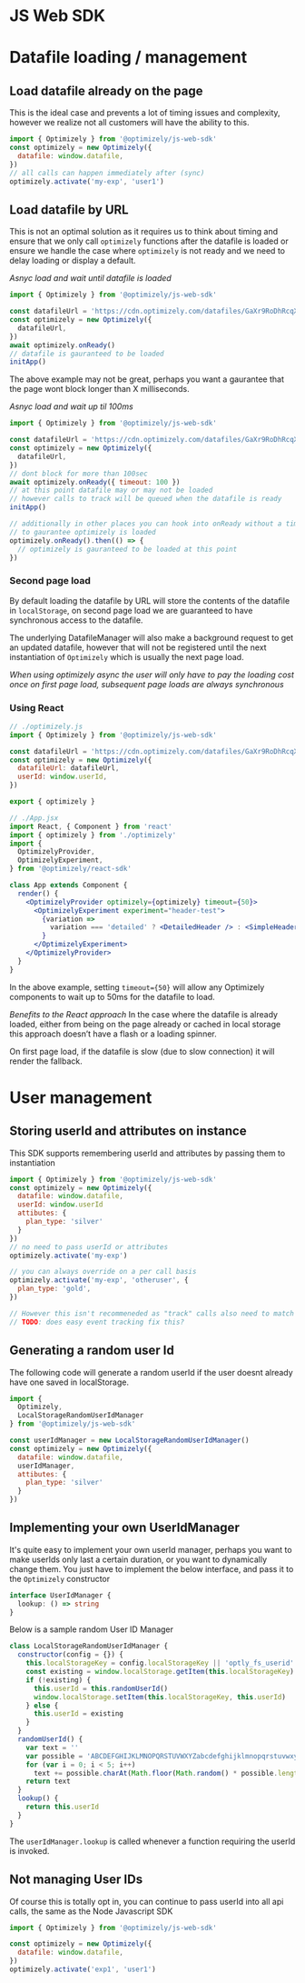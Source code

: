 # JS Web SDK

# Datafile loading / management

## Load datafile already on the page

This is the ideal case and prevents a lot of timing issues and complexity, however we realize not all customers will have the ability to this.

```js
import { Optimizely } from '@optimizely/js-web-sdk'
const optimizely = new Optimizely({
  datafile: window.datafile,
})
// all calls can happen immediately after (sync)
optimizely.activate('my-exp', 'user1')
```

## Load datafile by URL

This is not an optimal solution as it requires us to think about timing and ensure that we only call `optimizely` functions after the datafile is loaded or ensure we handle the case where `optimizely` is not ready and we need to delay loading or display a default.

_Asnyc load and wait until datafile is loaded_

```js
import { Optimizely } from '@optimizely/js-web-sdk'

const datafileUrl = 'https://cdn.optimizely.com/datafiles/GaXr9RoDhRcqXJm3ruskRa.json'
const optimizely = new Optimizely({
  datafileUrl,
})
await optimizely.onReady()
// datafile is gauranteed to be loaded
initApp()
```

The above example may not be great, perhaps you want a gaurantee that the page wont block longer than X milliseconds.

_Asnyc load and wait up til 100ms_

```js
import { Optimizely } from '@optimizely/js-web-sdk'

const datafileUrl = 'https://cdn.optimizely.com/datafiles/GaXr9RoDhRcqXJm3ruskRa.json'
const optimizely = new Optimizely({
  datafileUrl,
})
// dont block for more than 100sec
await optimizely.onReady({ timeout: 100 })
// at this point datafile may or may not be loaded
// however calls to track will be queued when the datafile is ready
initApp()

// additionally in other places you can hook into onReady without a timeout
// to gaurantee optimizely is loaded
optimizely.onReady().then(() => {
  // optimizely is gauranteed to be loaded at this point
})
```

### Second page load

By default loading the datafile by URL will store the contents of the datafile in `localStorage`, on second page load we are guaranteed to have synchronous access to the datafile.

The underlying DatafileManager will also make a background request to get an updated datafile, however that will not be registered until the next instantiation of `Optimizely` which is usually the next page load.

_When using optimizely async the user will only have to pay the loading cost once on first page load, subsequent page loads are always synchronous_

### Using React

```js
// ./optimizely.js
import { Optimizely } from '@optimizely/js-web-sdk'

const datafileUrl = 'https://cdn.optimizely.com/datafiles/GaXr9RoDhRcqXJm3ruskRa.json'
const optimizely = new Optimizely({
  datafileUrl: datafileUrl,
  userId: window.userId,
})

export { optimizely }
```

```jsx
// ./App.jsx
import React, { Component } from 'react'
import { optimizely } from './optimizely'
import {
  OptimizelyProvider,
  OptimizelyExperiment,
} from '@optimizely/react-sdk'

class App extends Component {
  render() {
    <OptimizelyProvider optimizely={optimizely} timeout={50}>
      <OptimizelyExperiment experiment="header-test">
        {variation =>
          variation === 'detailed' ? <DetailedHeader /> : <SimpleHeader />
        }
      </OptimizelyExperiment>
    </OptimizelyProvider>
  }
}
```

In the above example, setting `timeout={50}` will allow any Optimizely components to wait up to 50ms for the datafile to load.

_Benefits to the React approach_
In the case where the datafile is already loaded, either from being on the page already or cached in local storage this approach doesn’t have a flash or a loading spinner.

On first page load, if the datafile is slow (due to slow connection) it will render the fallback.

# User management

## Storing userId and attributes on instance

This SDK supports remembering userId and attributes by passing them to instantiation

```js
import { Optimizely } from '@optimizely/js-web-sdk'
const optimizely = new Optimizely({
  datafile: window.datafile,
  userId: window.userId
  attibutes: {
    plan_type: 'silver'
  }
})
// no need to pass userId or attributes
optimizely.activate('my-exp')

// you can always override on a per call basis
optimizely.activate('my-exp', 'otheruser', {
  plan_type: 'gold',
})

// However this isn't recommeneded as "track" calls also need to match this
// TODO: does easy event tracking fix this?
```

## Generating a random user Id

The following code will generate a random userId if the user doesnt already have one saved in localStorage.

```js
import {
  Optimizely,
  LocalStorageRandomUserIdManager
} from '@optimizely/js-web-sdk'

const userIdManager = new LocalStorageRandomUserIdManager()
const optimizely = new Optimizely({
  datafile: window.datafile,
  userIdManager,
  attibutes: {
    plan_type: 'silver'
  }
})
```

## Implementing your own UserIdManager

It's quite easy to implement your own userId manager, perhaps you want to make userIds only last a certain duration, or you want to dynamically change them.  You just have to implement the below interface, and pass it to the `Optimizely` constructor

```typescript
interface UserIdManager {
  lookup: () => string
}
```

Below is a sample random User ID Manager

```js
class LocalStorageRandomUserIdManager {
  constructor(config = {}) {
    this.localStorageKey = config.localStorageKey || 'optly_fs_userid'
    const existing = window.localStorage.getItem(this.localStorageKey)
    if (!existing) {
      this.userId = this.randomUserId()
      window.localStorage.setItem(this.localStorageKey, this.userId)
    } else {
      this.userId = existing
    }
  }
  randomUserId() {
    var text = ''
    var possible = 'ABCDEFGHIJKLMNOPQRSTUVWXYZabcdefghijklmnopqrstuvwxyz0123456789'
    for (var i = 0; i < 5; i++)
      text += possible.charAt(Math.floor(Math.random() * possible.length))
    return text
  }
  lookup() {
    return this.userId
  }
}
````

The `userIdManager.lookup` is called whenever a function requiring the userId is invoked.

## Not managing User IDs

Of course this is totally opt in, you can continue to pass userId into all api calls, the same as the Node Javascript SDK

```js
import { Optimizely } from '@optimizely/js-web-sdk'

const optimizely = new Optimizely({
  datafile: window.datafile,
})
optimizely.activate('exp1', 'user1')
```
